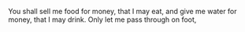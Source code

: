 You shall sell me food for money, that I may eat, and give me water for money, that I may drink. Only let me pass through on foot,
